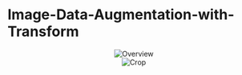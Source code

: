 # Image-Data-Augmentation-with-Transform

<div align="center">
<img src="https://github.com/JimengShi/Image-Data-Augmentation-with-Transform/blob/master/image/Overview.png" alt="Overview" >
</div>

<div align="center">
<img src="https://github.com/JimengShi/Image-Data-Augmentation-with-Transform/blob/master/image/Crop.gif" alt="Crop" >
</div>

